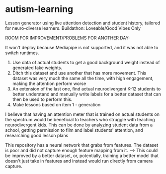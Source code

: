 # autism-learning
Lesson generator using live attention detection and student history, tailored for neuro-diverse learners. Buildathon: Loveable/Good Vibes Only

ROOM FOR IMPROVEMENT/PROBLEMS FOR ANOTHER DAY:

It won't deploy because Mediapipe is not supported, and it was not able to switch runtimes.

1. Use data of actual students to get a good background weight instead of generated fake weights.
2. Ditch this dataset and use another that has more movement. This dataset was very much the same all the time, with high engagement, making the attention perform worse
3. An extension of the last one, find actual neurodivergent K-12 students to better understand and manually write labels for a better dataset that can then be used to perform this.
4. Make lessons based on item 1 - generation

I believe that having an attention meter that is trained on actual students on the spectrum would be beneficial to teachers who struggle with teaching neurodivergent kids. 
This can be done by analyzing student data from a school, getting permission to film and label students' attention, and researching good lesson plans 

This repository has a neural network that grabs from features. The dataset is poor and did not capture enough feature mapping from it.
--> This could be improved by a better dataset, or, potentially, training a better model that doesn't just take in features and instead would run directly from camera capture.
